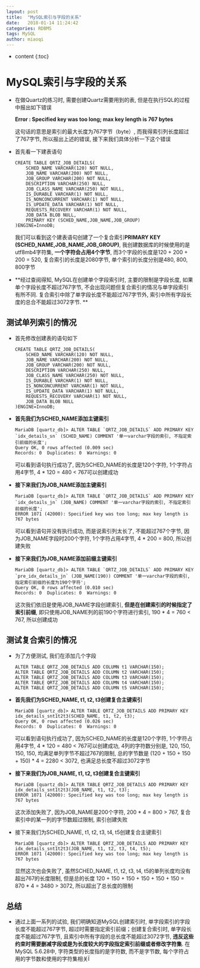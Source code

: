 ```yaml
---
layout: post
title:  "MySQL索引与字段的关系"
date:   2018-01-14 11:24:42
categories: RDBMS
tags: MySQL
author: miaoqi
---
```


* content
{:toc}
# MySQL索引与字段的关系

* 在做Quartz的练习时, 需要创建Quartz需要用到的表, 但是在执行SQL的过程中报出如下错误

	**Error : Specified key was too long; max key length is 767 bytes**

	这句话的意思是索引的最大长度为767字节（byte）, 而我得索引列长度超过了767字节, 所以报出上述的错误, 接下来我们具体分析一下这个错误

* 首先看一下建表语句

	```
	CREATE TABLE QRTZ_JOB_DETAILS(
	    SCHED_NAME VARCHAR(120) NOT NULL,
	    JOB_NAME VARCHAR(200) NOT NULL,
	    JOB_GROUP VARCHAR(200) NOT NULL,
	    DESCRIPTION VARCHAR(250) NULL,
	    JOB_CLASS_NAME VARCHAR(250) NOT NULL,
	    IS_DURABLE VARCHAR(1) NOT NULL,
	    IS_NONCONCURRENT VARCHAR(1) NOT NULL,
	    IS_UPDATE_DATA VARCHAR(1) NOT NULL,
	    REQUESTS_RECOVERY VARCHAR(1) NOT NULL,
	    JOB_DATA BLOB NULL,
		PRIMARY KEY (SCHED_NAME,JOB_NAME,JOB_GROUP)
	)ENGINE=InnoDB;
	```

	我们可以看到这个建表语句创建了一个复合索引**PRIMARY KEY (SCHED_NAME,JOB_NAME,JOB_GROUP)**, 我创建数据库的时候使用的是utf8mb4字符集, **一个字符会占用4个字节**, 而3个字段的长度是120 + 200 + 200 = 520, 复合索引的长度是2080字节, 单个索引的长度分别是480, 800, 800字节

* **经过查阅得知, MySQL在创建单个字段索引时, 主要的限制是字段长度, 如果单个字段长度不超过767字节, 不会出现问题但复合索引的情况与单字段索引有所不同. 复合索引中除了单字段长度不能超过767字节外, 索引中所有字段长度的总合不能超过3072字节. **

## 测试单列索引的情况

* 首先修改创建表的语句如下

	```
	CREATE TABLE QRTZ_JOB_DETAILS(
	    SCHED_NAME VARCHAR(120) NOT NULL,
	    JOB_NAME VARCHAR(200) NOT NULL,
	    JOB_GROUP VARCHAR(200) NOT NULL,
	    DESCRIPTION VARCHAR(250) NULL,
	    JOB_CLASS_NAME VARCHAR(250) NOT NULL,
	    IS_DURABLE VARCHAR(1) NOT NULL,
	    IS_NONCONCURRENT VARCHAR(1) NOT NULL,
	    IS_UPDATE_DATA VARCHAR(1) NOT NULL,
	    REQUESTS_RECOVERY VARCHAR(1) NOT NULL,
	    JOB_DATA BLOB NULL
	)ENGINE=InnoDB;
	```

* **首先我们为SCHED_NAME添加主键索引**

	```
	MariaDB [quartz_db]> ALTER TABLE `QRTZ_JOB_DETAILS` ADD PRIMARY KEY `idx_details_sn` (SCHED_NAME) COMMENT '单一varchar字段的索引, 不指定索引前缀的长度';
	Query OK, 0 rows affected (0.009 sec)
	Records: 0  Duplicates: 0  Warnings: 0
	```

	可以看到语句执行成功了, 因为SCHED_NAME的长度是120个字符, 1个字符占用4字节, 4 * 120 = 480 < 767可以创建成功

* **接下来我们为JOB_NAME添加主键索引**

	```
	MariaDB [quartz_db]> ALTER TABLE `QRTZ_JOB_DETAILS` ADD PRIMARY KEY `idx_details_jn` (JOB_NAME) COMMENT '单一varchar字段的索引, 不指定索引前缀的长度';
	ERROR 1071 (42000): Specified key was too long; max key length is 767 bytes
	```

	可以看到语句并没有执行成功, 而是说索引列太长了, 不能超过767个字节, 因为JOB_NAME字段时200个字符, 1个字符占用4字节, 4 * 200 = 800, 所以创建失败

* **接下来我们为JOB_NAME添加前缀主键索引**

	```
	MariaDB [quartz_db]> ALTER TABLE `QRTZ_JOB_DETAILS` ADD PRIMARY KEY `pre_idx_details_jn` (JOB_NAME(190)) COMMENT '单一varchar字段的索引, 指定索引前缀的长度为190个字符';
	Query OK, 0 rows affected (0.010 sec)
	Records: 0  Duplicates: 0  Warnings: 0
	```

	这次我们依旧是使用JOB_NAME字段创建索引, **但是在创建索引的时候指定了索引前缀**, 即只使用JOB_NAME列的前190个字符进行索引, 190 * 4 = 760 < 767, 所以创建成功

## 测试复合索引的情况

* 为了方便测试, 我们在添加几个字段

	```
	ALTER TABLE QRTZ_JOB_DETAILS ADD COLUMN t1 VARCHAR(150);
	ALTER TABLE QRTZ_JOB_DETAILS ADD COLUMN t2 VARCHAR(150);
	ALTER TABLE QRTZ_JOB_DETAILS ADD COLUMN t3 VARCHAR(150);
	ALTER TABLE QRTZ_JOB_DETAILS ADD COLUMN t4 VARCHAR(150);
	ALTER TABLE QRTZ_JOB_DETAILS ADD COLUMN t5 VARCHAR(150);
	```

* **首先我们为SCHED_NAME, t1, t2, t3创建复合主键索引**

	```
	MariaDB [quartz_db]> ALTER TABLE QRTZ_JOB_DETAILS ADD PRIMARY KEY idx_details_snt1t2t3(SCHED_NAME, t1, t2, t3);
	Query OK, 0 rows affected (0.026 sec)
	Records: 0  Duplicates: 0  Warnings: 0
	```

	可以看到语句执行成功了, 因为SCHED_NAME的长度是120个字符, 1个字符占用4字节, 4 * 120 = 480 < 767可以创建成功, 4列的字符数分别是, 120, 150, 150, 150, 均满足单列字节不超过767的限制, 总的字节数是 (120 + 150 + 150 + 150) * 4 = 2280 < 3072, 也满足总长度不超过3072字节

* **接下来我们为JOB_NAME, t1, t2, t3创建复合主键索引**

	```
	MariaDB [quartz_db]> ALTER TABLE QRTZ_JOB_DETAILS ADD PRIMARY KEY idx_details_snt1t2t3(JOB_NAME, t1, t2, t3);
	ERROR 1071 (42000): Specified key was too long; max key length is 767 bytes
	```

	这次添加失败了, 因为JOB_NAME是200个字符, 200 * 4 = 800 > 767, 复合索引中的某一列的字节数超过限制, 索引创建失败

* 接下来我们为SCHED_NAME, t1, t2, t3, t4, t5创建复合主键索引

	```
	MariaDB [quartz_db]> ALTER TABLE QRTZ_JOB_DETAILS ADD PRIMARY KEY idx_details_snt1t2t3(JOB_NAME, t1, t2, t3, t4, t5);
	ERROR 1071 (42000): Specified key was too long; max key length is 767 bytes
	```

	显然这次也会失败了, 虽然SCHED_NAME, t1, t2, t3, t4, t5的单列长度均没有超出767的长度限制, 但是总的长度 120 + 150 + 150 + 150 + 150 + 150 = 870 * 4 = 3480 > 3072, 所以超出了总长度的限制

## 总结

* 通过上面一系列的试验, 我们明确知道MySQL创建索引时, 单字段索引的字段长度不能超过767字节, 超过时需要指定索引前缀；创建复合索引时, 单字段长度不能超过767字节, 且索引中所有字段的总长度不能超过3072字节, **违反这些约束时需要删减字段或是为长度较大的字段指定索引前缀或者修改字符集**. 在MySQL 5.6.28中, 字符类型的长度指的是字符数, 而不是字节数, 每个字符占用的字节数和使用的字符集相关Ï

